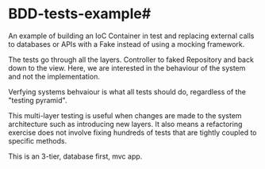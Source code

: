 # BDD-tests-example#
An example of building an IoC Container in test and replacing external calls to databases or APIs with a Fake instead of using a mocking framework. 

The tests go through all the layers.  Controller to faked Repository and back down to the view.  Here, we are interested in the behaviour of the system and not the implementation.   

Verfying systems behvaiour is what all tests should do, regardless of the "testing pyramid".  

This multi-layer testing is useful when changes are made to the system architecture such as introducing new layers.  It also means a refactoring exercise does not involve fixing hundreds of tests that are tightly coupled to specific methods.      

This is an 3-tier, database first, mvc app.
